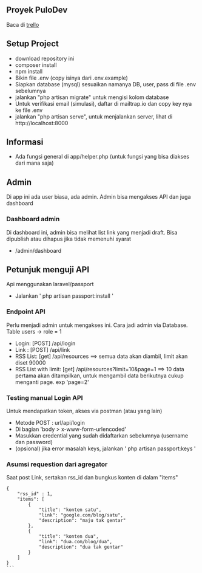 ## Proyek PuloDev

Baca di [trello](https://trello.com/b/7SI1Qe1T/version-1)

## Setup Project
- download repository ini
- composer install
- npm install
- Bikin file .env (copy isinya dari .env.example)
- Siapkan database (mysql) sesuaikan namanya DB, user, pass di file .env sebelumnya
- jalankan "php artisan migrate" untuk mengisi kolom database
- Untuk verifikasi email (simulasi), daftar di mailtrap.io dan copy key nya ke file .env
- jalankan "php artisan serve", untuk menjalankan server, lihat di http://localhost:8000

## Informasi
- Ada fungsi general di app/helper.php (untuk fungsi yang bisa diakses dari mana saja)

## Admin
Di app ini ada user biasa, ada admin. Admin bisa mengakses API dan juga dashboard

### Dashboard admin
Di dashboard ini, admin bisa melihat list link yang menjadi draft. Bisa dipublish atau dihapus jika tidak memenuhi syarat
- /admin/dashboard

## Petunjuk menguji API
Api menggunakan laravel/passport
- Jalankan ' php artisan passport:install ' 

### Endpoint API
Perlu menjadi admin untuk mengakses ini. Cara jadi admin via Database. Table users -> role = 1
- Login: [POST] /api/login
- Link : [POST] /api/link
- RSS List: [get] /api/resources ==> semua data akan diambil, limit akan diset 90000
- RSS List with limit: [get] /api/resources?limit=10&page=1 ==> 10 data pertama akan ditampilkan, untuk mengambil data berikutnya cukup menganti page. exp 'page=2'

### Testing manual Login API 
Untuk mendapatkan token, akses via postman (atau yang lain) 
- Metode POST : url/api/login
- Di bagian 'body > x-www-form-urlencoded'
- Masukkan credential yang sudah didaftarkan sebelumnya (username dan password) 
- (opsional) jika error masalah keys, jalankan ' php artisan passport:keys '

### Asumsi requestion dari agregator

Saat post Link, sertakan rss_id dan bungkus konten di dalam "items"
````
{
    "rss_id" : 1,
    "items": [
        {
            "title": "konten satu",
            "link": "google.com/blog/satu",
            "description": "maju tak gentar"
        },
        {
            "title": "konten dua",
            "link": "dua.com/blog/dua",
            "description": "dua tak gentar"
        }
    ]
}
```